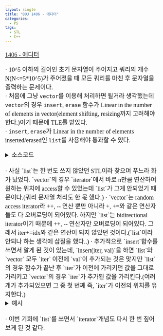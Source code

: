 ```yaml
---
layout: single
title: "BOJ 1406 - 에디터"
categories:
  - PS
tags:
  - STL
  - C++
---
```


<div markdown="1" style="font-size:20px;font-family:'Consolas', 맑은 고딕;">

[1406 - 에디터](https://www.acmicpc.net/problem/1406)

· 10^5 이하의 길이인 초기 문자열이 주어지고 쿼리의 개수 N(N<=5*10^5)가 주어졌을 때 모든 쿼리를 마친 후 문자열을 출력하는 문제이다.  
· 처음에 그냥 `vector`를 이용해 처리하면 될거라 생각했는데 `vector`의 경우 `insert`, `erase` 함수가 Linear in the number of elements in vector(element shifting, resizing까지 고려해야한다.)이기 때문에 TLE를 받았다.  
· `insert`, `erase`가 Linear in the number of elements inserted/erased인 `list`를 사용해야 통과할 수 있다.

<details>
<summary>소스코드</summary>

<div markdown="1" style="font-size:20px;font-family:'Consolas', 맑은 고딕;">

```cpp
#include<iostream>
#include<cstdio>
#include<string>
#include<list>
using namespace std;
typedef list<char>::iterator iter;
int main()
{
	int n;
	string org;
	getline(cin, org);
	list<char> s;
	for(int i=0;i<org.length();i++) s.push_back(org[i]);
	iter idx=s.end();
	scanf("%d", &n);
	for(int i=0;i<n;i++){
		char c;
		scanf("\n%c", &c);
		if(c=='L'){
			if(idx!=s.begin()) --idx;
		}
		else if(c=='D'){
			if(idx!=s.end()) ++idx;
		}
		else if(c=='B'){
			if(idx!=s.begin()) idx=s.erase(--idx);
		}
		else{
			char p;
			scanf(" %c", &p);
			s.insert(idx, p);
		}
	}
	for(idx=s.begin();idx!=s.end();++idx) printf("%c", *idx);
}

```

</div>
</details> 
<br>
· 사실 `list`는 한 번도 쓰지 않았던 STL이라 찾으며 푸느라 화가 났었다. `vector`의 경우 `iterator`에서 바로 n만큼 연산하여 원하는 위치에 access할 수 있었는데 `list`가 그게 안되었기 때문이다.(쿼리 문자열 처리도 한 몫 했다.)  
· `vector`는 random access iterator라 ++, -- 연산 뿐만 아니라 +, +=와 같은 연산자들도 다 오버로딩이 되어있다. 하지만 `list`는 bidirectional iterator이기 때문에 ++, -- 연산자만 오버로딩이 되어있다. 그래서 iter+=idx와 같은 연산이 되지 않았던 것이다.(`list<char>`이라 안되나 하는 생각에 삽질을 했다..)  
· 추가적으로 `insert`함수를 쓰면서 알게 된 것이 있는데,  
`insert(iter, val)`을 하면 `list`와 `vector` 모두 `iter` 이전에 `val`이 추가되는 것은 맞지만 `list`의 경우 함수가 끝난 후 `iter`가 이전에 가리키던 값을 그대로 가리키고 `vector`의 경우 `iter`가 추가된 값을 가리킨다.(여러 개가 추가되었으면 그 중 첫 번째 즉, `iter`가 이전의 위치를 유지한다.)
<details>
<summary>예시</summary>

<div markdown="1" style="font-size:20px;font-family:'Consolas', 맑은 고딕;">

```cpp
#include<cstdio>
#include<vector>
#include<list>
using namespace std;

int main()
{
	vector<int> v;
	v.push_back(1);
	v.push_back(2);
	v.push_back(3);
	vector<int>::iterator it;
	it=v.begin()+1;
	printf("%d\n", *it);
	v.insert(it, 4);
	printf("%d\n", *it);
	for(it=v.begin();it!=v.end();++it) printf("%d ", *it);
	printf("\n");
	
	list<int> l;
	l.push_back(1);
	l.push_back(2);
	l.push_back(3);
	list<int>::iterator lit;
	lit=l.begin();
	lit++;
	printf("%d\n", *lit);
	l.insert(lit, 4);
	printf("%d\n", *lit);
	for(lit=l.begin();lit!=l.end();++lit) printf("%d ", *lit);
	printf("\n");
}
```

실행 결과는 아래와 같다.

```
2
4
1 4 2 3
2
2
1 4 2 3
```

</div>
</details> 
<br>
· 이번 기회에 `list`를 쓰면서 `iterator`개념도 다시 한 번 짚어보게 된 것 같다.

</div>